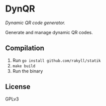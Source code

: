 # DynQR

*Dynamic QR code generator.*

Generate and manage dynamic QR codes.


## Compilation

1. Run `go install github.com/rakyll/statik`
2. `make build`
3. Run the binary

## License

GPLv3
